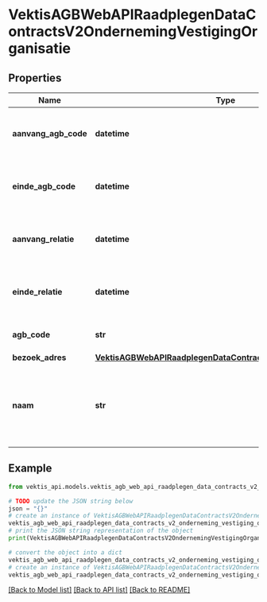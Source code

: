 # VektisAGBWebAPIRaadplegenDataContractsV2OndernemingVestigingOrganisatie



## Properties

Name | Type | Description | Notes
------------ | ------------- | ------------- | -------------
**aanvang_agb_code** | **datetime** | DATUMAANVANG, dateTime, Datum vanaf wanneer een AGBCode geldig is | 
**einde_agb_code** | **datetime** | DATUMEINDE, dateTime, Datum tot en met wanneer de AGBCode geldig is | [optional] 
**aanvang_relatie** | **datetime** | DATUMAANVANG, dateTime, Datum tot en met wanneer een relatie geldig is | 
**einde_relatie** | **datetime** | DATUMEINDE, dateTime, Datum vanaf wanneer een relatie geldig is | [optional] 
**agb_code** | **str** | CODE, length &#x3D; 8 numeriek in een string, AGBCode | 
**bezoek_adres** | [**VektisAGBWebAPIRaadplegenDataContractsV2OndernemingAdres**](VektisAGBWebAPIRaadplegenDataContractsV2OndernemingAdres.md) |  | 
**naam** | **str** | HANDELSNAAM1, maxLength &#x3D; 150, Eerste handelsnaam waaronder de vestiging bekend is bij het handelsregister | 

## Example

```python
from vektis_api.models.vektis_agb_web_api_raadplegen_data_contracts_v2_onderneming_vestiging_organisatie import VektisAGBWebAPIRaadplegenDataContractsV2OndernemingVestigingOrganisatie

# TODO update the JSON string below
json = "{}"
# create an instance of VektisAGBWebAPIRaadplegenDataContractsV2OndernemingVestigingOrganisatie from a JSON string
vektis_agb_web_api_raadplegen_data_contracts_v2_onderneming_vestiging_organisatie_instance = VektisAGBWebAPIRaadplegenDataContractsV2OndernemingVestigingOrganisatie.from_json(json)
# print the JSON string representation of the object
print(VektisAGBWebAPIRaadplegenDataContractsV2OndernemingVestigingOrganisatie.to_json())

# convert the object into a dict
vektis_agb_web_api_raadplegen_data_contracts_v2_onderneming_vestiging_organisatie_dict = vektis_agb_web_api_raadplegen_data_contracts_v2_onderneming_vestiging_organisatie_instance.to_dict()
# create an instance of VektisAGBWebAPIRaadplegenDataContractsV2OndernemingVestigingOrganisatie from a dict
vektis_agb_web_api_raadplegen_data_contracts_v2_onderneming_vestiging_organisatie_from_dict = VektisAGBWebAPIRaadplegenDataContractsV2OndernemingVestigingOrganisatie.from_dict(vektis_agb_web_api_raadplegen_data_contracts_v2_onderneming_vestiging_organisatie_dict)
```
[[Back to Model list]](../README.md#documentation-for-models) [[Back to API list]](../README.md#documentation-for-api-endpoints) [[Back to README]](../README.md)


